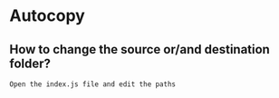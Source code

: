 # Autocopy

## How to change the source or/and destination folder?
```Open the index.js file and edit the paths```

